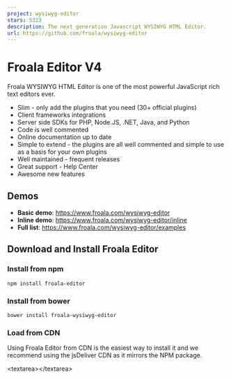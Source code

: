 ```yaml
---
project: wysiwyg-editor
stars: 5323
description: The next generation Javascript WYSIWYG HTML Editor.
url: https://github.com/froala/wysiwyg-editor
---
```


Froala Editor V4
================

Froala WYSIWYG HTML Editor is one of the most powerful JavaScript rich text editors ever.

-   Slim - only add the plugins that you need (30+ official plugins)
-   Client frameworks integrations
-   Server side SDKs for PHP, Node.JS, .NET, Java, and Python
-   Code is well commented
-   Online documentation up to date
-   Simple to extend - the plugins are all well commented and simple to use as a basis for your own plugins
-   Well maintained - frequent releases
-   Great support - Help Center
-   Awesome new features ​

Demos
-----

-   **Basic demo**: https://www.froala.com/wysiwyg-editor
-   **Inline demo**: https://www.froala.com/wysiwyg-editor/inline
-   **Full list**: https://www.froala.com/wysiwyg-editor/examples

Download and Install Froala Editor
----------------------------------

### Install from npm

```
npm install froala-editor
```

### Install from bower

```
bower install froala-wysiwyg-editor
```

### Load from CDN

Using Froala Editor from CDN is the easiest way to install it and we recommend using the jsDeliver CDN as it mirrors the NPM package.

<!-- Include Editor style. -->
<link href\="https://cdn.jsdelivr.net/npm/froala-editor@latest/css/froala\_editor.pkgd.min.css" rel\="stylesheet" type\="text/css" />

<!-- Create a tag that we will use as the editable area. -->
<!-- You can use a div tag as well. -->
<textarea\></textarea\>

<!-- Include Editor JS files. -->
<script type\="text/javascript" src\="https://cdn.jsdelivr.net/npm/froala-editor@latest/js/froala\_editor.pkgd.min.js"\></script\>

<!-- Initialize the editor. -->
<script\>
  new FroalaEditor('textarea');
</script\>

### Load from CDN as an AMD module

Froala Editor is compatible with AMD module loaders such as RequireJS. The following example shows how to load it along with the Algin plugin from CDN using RequireJS.

<html\>
<head\>
  <!-- Load CSS files. -->
  <link rel\="stylesheet" type\="text/css" href\="https://cdn.jsdelivr.net/npm/froala-editor@latest/css/froala\_editor.css"\>

  <script src\="require.js"\></script\>
  <script\>
    require.config({
      packages: \[{
        name: 'froala-editor',
        main: 'js/froala\_editor.min'
      }\],
      paths: {
        // Change this to your server if you do not wish to use our CDN.
        'froala-editor': 'https://cdn.jsdelivr.net/npm/froala-editor@latest'
      }
    });
  </script\>

  <style\>
    body {
      text-align: center;
    }
    div#editor {
      width: 81%;
      margin: auto;
      text-align: left;
    }
    .ss {
      background-color: red;
    }
  </style\>
</head\>

<body\>
  <div id\="editor"\>
    <div id\='edit' style\='margin-top:30px;'\>
    </div\>
  </div\>

  <script\>
    require(\[
      'froala-editor',
      'froala-editor/js/plugins/align.min'
    \], function(FroalaEditor) {
      new FroalaEditor('#edit')
    });
  </script\>
</body\>

</html\>

### Load Froala Editor as a CommonJS Module

Froala Editor is using an UMD module pattern, as a result it has support for CommonJS. _The following examples presumes you are using npm to install froala-editor, see Download and install FroalaEditor for more details._

var FroalaEditor \= require('froala-editor');

// Load a plugin.
require('froala-editor/js/plugins/align.min');

// Initialize editor.
new FroalaEditor('#edit');

### Load Froala Editor as a transpiled ES6/UMD module

Since Froala Editor supports ES6 (ESM - ECMAScript modules) and UMD (AMD, CommonJS), it can be also loaded as a module with the use of transpilers. E.g. Babel, Typescript. _The following examples presumes you are using npm to install froala-editor, see Download and install FroalaEditor for more details._

import FroalaEditor from 'froala-editor'

// Load a plugin.
import 'froala-editor/js/plugins/align.min.js'

// Initialize editor.
new FroalaEditor('#edit')

For more details on customizing the editor, please check the editor documentation.

Use with your existing framework
--------------------------------

-   Angular JS: https://github.com/froala/angular-froala
-   Angular 2: https://github.com/froala/angular2-froala-wysiwyg
-   Aurelia: https://github.com/froala/aurelia-froala-editor
-   CakePHP: https://github.com/froala/wysiwyg-cake
-   Craft 2 CMS: https://github.com/froala/Craft-Froala-WYSIWYG
-   Craft 3 CMS: https://github.com/froala/Craft-3-Froala-WYSIWYG
-   Django: https://github.com/froala/django-froala-editor
-   Ember: https://github.com/froala/ember-froala-editor
-   Knockout: https://github.com/froala/knockout-froala
-   Meteor: https://github.com/froala/meteor-froala
-   Ruby on Rails: https://github.com/froala/wysiwyg-rails
-   React JS: https://github.com/froala/react-froala-wysiwyg/
-   Reactive: https://github.com/froala/froala-reactive
-   Symfony: https://github.com/froala/KMSFroalaEditorBundle
-   Vue JS: https://github.com/froala/vue-froala-wysiwyg/
-   Yii2: https://github.com/froala/yii2-froala-editor
-   Wordpress: https://github.com/froala/wordpress-froala-wysiwyg

Browser Support
---------------

At present, we officially aim to support the last two versions of the following browsers:

-   Chrome
-   Edge
-   Firefox
-   Safari
-   Opera
-   Internet Explorer 11
-   Safari iOS
-   Chrome, Firefox and Default Browser Android

Resources
---------

-   Demo: www.froala.com/wysiwyg-editor
-   Download Page: www.froala.com/wysiwyg-editor/download
-   Documentation: froala.com/wysiwyg-editor/docs
-   License Agreement: www.froala.com/wysiwyg-editor/terms
-   Support: wysiwyg-editor.froala.help
-   Roadmap & Feature Requests: https://wysiwyg-editor-roadmap.froala.com
-   Issues Repo guidelines

Reporting Issues
----------------

We use GitHub Issues as the official bug tracker for the Froala WYSIWYG HTML Editor. Here are some advices for our users that want to report an issue:

1.  Make sure that you are using the latest version of the Froala WYSIWYG Editor. The issue that you are about to report may be already fixed in the latest master branch version: https://github.com/froala/froala-wysiwyg/tree/master/js.
2.  Providing us reproducible steps for the issue will shorten the time it takes for it to be fixed. A JSFiddle is always welcomed, and you can start from this basic one.
3.  Some issues may be browser specific, so specifying in what browser you encountered the issue might help.

Technical Support or Questions
------------------------------

If you have questions or need help integrating the editor please contact us instead of opening an issue.

Licensing
---------

In order to use the Froala Editor you have to purchase one of the following licenses according to your needs. You can find more about that on our website on the pricing plan page.
